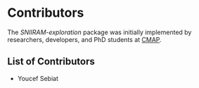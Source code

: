# Contributors

The _SNIIRAM-exploration_ package was initially implemented by researchers, developers, and PhD students at [CMAP](http://www.cmap.polytechnique.fr/?lang=en).

## List of Contributors

- Youcef Sebiat
